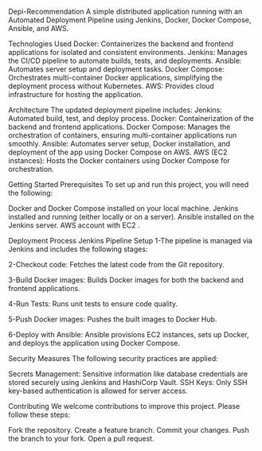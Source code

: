 Depi-Recommendation 
A simple distributed application running with an Automated Deployment Pipeline using Jenkins, Docker, Docker Compose, Ansible, and AWS.

Technologies Used
Docker: Containerizes the backend and frontend applications for isolated and consistent environments.
Jenkins: Manages the CI/CD pipeline to automate builds, tests, and deployments.
Ansible: Automates server setup and deployment tasks.
Docker Compose: Orchestrates multi-container Docker applications, simplifying the deployment process without Kubernetes.
AWS: Provides cloud infrastructure for hosting the application.


Architecture
The updated deployment pipeline includes:
Jenkins: Automated build, test, and deploy process.
Docker: Containerization of the backend and frontend applications.
Docker Compose: Manages the orchestration of containers, ensuring multi-container applications run smoothly.
Ansible: Automates server setup, Docker installation, and deployment of the app using Docker Compose on AWS.
AWS (EC2 instances): Hosts the Docker containers using Docker Compose for orchestration.

Getting Started
Prerequisites
To set up and run this project, you will need the following:

Docker and Docker Compose installed on your local machine.
Jenkins installed and running (either locally or on a server).
Ansible installed on the Jenkins server.
AWS account with EC2 .

Deployment Process
Jenkins Pipeline Setup
1-The pipeline is managed via Jenkins and includes the following stages:

2-Checkout code: Fetches the latest code from the Git repository.

3-Build Docker images: Builds Docker images for both the backend and frontend applications.

4-Run Tests: Runs unit tests to ensure code quality.

5-Push Docker images: Pushes the built images to Docker Hub.

6-Deploy with Ansible: Ansible provisions EC2 instances, sets up Docker, and deploys the application using Docker Compose.


Security Measures
The following security practices are applied:

Secrets Management: Sensitive information like database credentials are stored securely using Jenkins and HashiCorp Vault.
SSH Keys: Only SSH key-based authentication is allowed for server access.

Contributing
We welcome contributions to improve this project. Please follow these steps:

Fork the repository.
Create a feature branch.
Commit your changes.
Push the branch to your fork.
Open a pull request.


